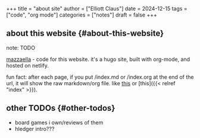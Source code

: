 +++
title = "about site"
author = ["Elliott Claus"]
date = 2024-12-15
tags = ["code", "org mode"]
categories = ["notes"]
draft = false
+++

## about this website {#about-this-website}

note: TODO

[mazzaella](https://github.com/emdashii/mazzaella) - code for this website. it's a hugo site, built with org-mode, and hosted on netlify.

fun fact: after each page, if you put /index.md or /index.org at the end of the url, it will show the raw markdown/org file. like
[this](/posts/about-site/index.md) or [this]({{< relref "index" >}}).


## other TODOs {#other-todos}

-   board games i own/reviews of them
-   hledger intro???
